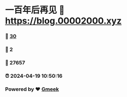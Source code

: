 # 一百年后再见 :link: https://blog.00002000.xyz 
### :page_facing_up: [30](https://blog.00002000.xyz/tag.html) 
### :speech_balloon: 2 
### :hibiscus: 27657 
### :alarm_clock: 2024-04-19 10:50:16 
### Powered by :heart: [Gmeek](https://github.com/Meekdai/Gmeek)
